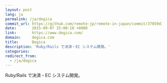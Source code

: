 ```yaml
---
layout: post
lang: ja
permalink: /ja/degica
commit_url: https://github.com/remote-jp/remote-in-japan/commit/37859d332e1996338ae3e59385096d66f19f7c4a
date:       2015-09-07 15:00:18 +0900
link:       https://www.degica.com/
domain:     degica.com
title:      Degica
description: 'Ruby/Rails で決済・EC システム開発。'
categories: 
redirect_from:
  - /ja/degica
---
```


<p>Ruby/Rails で決済・EC システム開発。</p>
